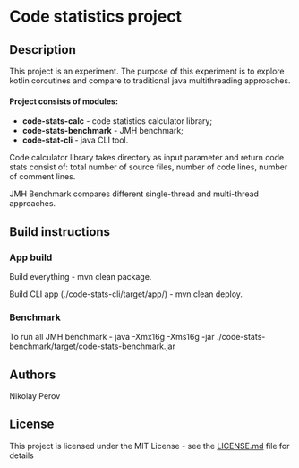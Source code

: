 # Code statistics project

## Description
This project is an experiment. The purpose of this experiment is to explore kotlin coroutines and compare to traditional 
java multithreading approaches.

#### Project consists of modules:
* __code-stats-calc__ - code statistics calculator library;
* __code-stats-benchmark__ - JMH benchmark;
* __code-stat-cli__ - java CLI tool.

Code calculator library takes directory as input parameter and return code stats consist of: total number of source files, 
number of code lines, number of comment lines.

JMH Benchmark compares different single-thread and multi-thread approaches.  

## Build instructions

### App build
Build everything - mvn clean package.

Build CLI app (./code-stats-cli/target/app/) - mvn clean deploy.

### Benchmark
To run all JMH benchmark - java -Xmx16g -Xms16g -jar ./code-stats-benchmark/target/code-stats-benchmark.jar
 
## Authors
Nikolay Perov

## License
This project is licensed under the MIT License - see the [LICENSE.md](LICENSE.md) file for details

